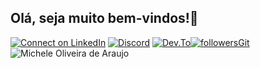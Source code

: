 ## Olá, seja muito bem-vindos!👋


[ ![Connect on LinkedIn](https://img.shields.io/badge/--linkedin?label=LinkedIn&logo=LinkedIn&style=social)](https://www.linkedin.com/in/michele-oliveira-de-araujo-63b631106/) [![Discord](https://img.shields.io/badge/--discord?label=Discord&logo=Discord&style=social)](https://discord.gg/FWcwZjeY) [![Dev.To](https://img.shields.io/badge/dev.to-0A0A0A?style=social&logo=dev.to&logoColor=black)](https://dev.to/adrianoleitedasilva)[![followersGit](https://img.shields.io/github/followers/adrianoleitedasilva?style=social)](https://github.com/adrianoleitedasilva) <img src="https://komarev.com/ghpvc/?username=micheleara&label=Profile%20views&color=0e75b6&style=social" alt="Michele Oliveira de Araujo" />
